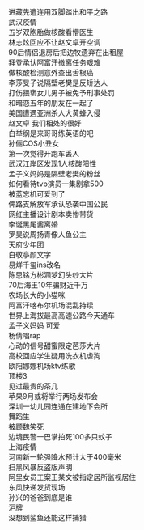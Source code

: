 进藏先遣连用双脚踏出和平之路  
武汉疫情  
五岁双胞胎做核酸看懵医生  
林志炫回应不让赵文卓开空调  
90后情侣退房后把边牧遗弃在出租屋  
拜登承认阿富汗撤离任务艰难  
做核酸检测意外查出舌根癌  
李莎旻子说隔壁老樊是反矫达人  
打伤猥亵女儿男子被免予刑事处罚  
和暗恋五年的朋友在一起了  
美国遭遇亚洲杀人大黄蜂入侵  
赵文卓 我们相处的很好  
白举纲是来哥哥练英语的吧  
孙俪COS小丑女  
第一次觉得开跑车丢人  
武汉江岸区发现1人核酸阳性  
孟子义妈妈是隔壁老樊的粉丝  
如何看待tvb演员一集剧拿500  
被蓝忘机可爱到了  
俾路支解放军承认恐袭中国公民  
网红主播设计剧本卖惨带货  
李诞黑尾酱离婚  
罗昊说周扬青像人鱼公主  
天府少年团  
白敬亭颜文字  
易烊千玺ins改名  
陈思铭方彬涵梦幻头纱大片  
70后海王10年骗财近千万  
农场长大的小猫咪  
阿富汗喀布尔机场混乱持续  
世界上海拔最高高速公路今天通车  
孟子义妈妈 可爱  
杨倩唱rap  
心动的信号甜蜜限定芭莎大片  
高校回应学生疑用洗衣机虐狗  
欧阳娜娜机场ktv练歌  
顶楼3  
见过最贵的茶几  
苹果9月或将举行两场发布会  
深圳一幼儿园连通在建地下会所  
舞蹈生  
被顾魏笑死  
边境民警一巴掌拍死100多只蚊子  
上海疫情  
河南新一轮强降水预计大于400毫米  
扫黑风暴反盗版声明  
阿里女员工案王某文被指定居所监视居住  
东风快递发货现场  
孙兴的爸爸到底是谁  
沪牌  
没想到鲨鱼还能这样捕猎  
